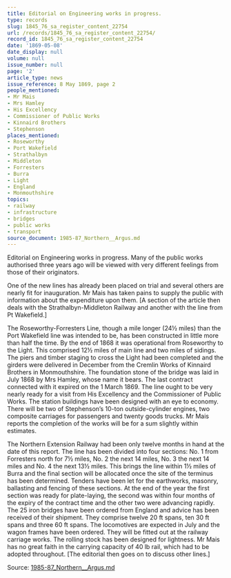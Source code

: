 ```yaml
---
title: Editorial on Engineering works in progress.
type: records
slug: 1845_76_sa_register_content_22754
url: /records/1845_76_sa_register_content_22754/
record_id: 1845_76_sa_register_content_22754
date: '1869-05-08'
date_display: null
volume: null
issue_number: null
page: '2'
article_type: news
issue_reference: 8 May 1869, page 2
people_mentioned:
- Mr Mais
- Mrs Hamley
- His Excellency
- Commissioner of Public Works
- Kinnaird Brothers
- Stephenson
places_mentioned:
- Roseworthy
- Port Wakefield
- Strathalbyn
- Middleton
- Forresters
- Burra
- Light
- England
- Monmouthshire
topics:
- railway
- infrastructure
- bridges
- public works
- transport
source_document: 1985-87_Northern__Argus.md
---
```


Editorial on Engineering works in progress.  Many of the public works authorised three years ago will be viewed with very different feelings from those of their originators.

One of the new lines has already been placed on trial and several others are nearly fit for inauguration.  Mr Mais has taken pains to supply the public with information about the expenditure upon them.  [A section of the article then deals with the Strathalbyn-Middleton Railway and another with the line from Pt Wakefield.]

The Roseworthy-Forresters Line, though a mile longer (24½ miles) than the Port Wakefield line was intended to be, has been constructed in little more than half the time.  By the end of 1868 it was operational from Roseworthy to the Light.  This comprised 12½ miles of main line and two miles of sidings.  The piers and timber staging to cross the Light had been completed and the girders were delivered in December from the Cremlin Works of Kinnaird Brothers in Monmouthshire.  The foundation stone of the bridge was laid in July 1868 by Mrs Hamley, whose name it bears.  The last contract connected with it expired on the 1 March 1869.  The line ought to be very nearly ready for a visit from His Excellency and the Commissioner of Public Works.  The station buildings have been designed with an eye to economy.  There will be two of Stephenson’s 10-ton outside-cylinder engines, two composite carriages for passengers and twenty goods trucks.  Mr Mais reports the completion of the works will be for a sum slightly within estimates.

The Northern Extension Railway had been only twelve months in hand at the date of this report.  The line has been divided into four sections: No. 1 from Forresters north for 7½ miles, No. 2 the next 14 miles, No. 3 the next 14 miles and No. 4 the next 13½ miles.  This brings the line within 1½ miles of Burra and the final section will be allocated once the site of the terminus has been determined.  Tenders have been let for the earthworks, masonry, ballasting and fencing of these sections.  At the end of the year the first section was ready for plate-laying, the second was within four months of the expiry of the contract time and the other two were advancing rapidly.  The 25 iron bridges have been ordered from England and advice has been received of their shipment.  They comprise twelve 20 ft spans, ten 30 ft spans and three 60 ft spans.  The locomotives are expected in July and the wagon frames have been ordered.  They will be fitted out at the railway carriage works.  The rolling stock has been designed for lightness.  Mr Mais has no great faith in the carrying capacity of 40 lb rail, which had to be adopted throughout.  [The editorial then goes on to discuss other lines.]

Source: [1985-87_Northern__Argus.md](/downloads/markdown/1985-87_Northern__Argus.md)
